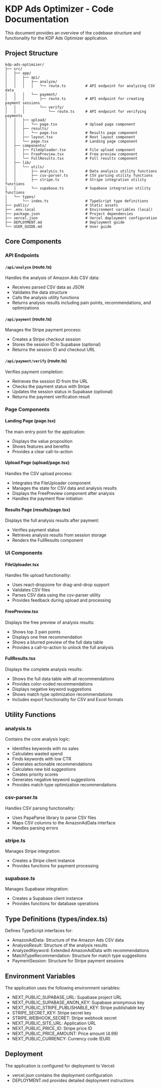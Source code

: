 # KDP Ads Optimizer - Code Documentation

This document provides an overview of the codebase structure and functionality for the KDP Ads Optimizer application.

## Project Structure

```
kdp-ads-optimizer/
├── src/
│   ├── app/
│   │   ├── api/
│   │   │   ├── analyze/
│   │   │   │   └── route.ts         # API endpoint for analyzing CSV data
│   │   │   └── payment/
│   │   │       ├── route.ts         # API endpoint for creating payment sessions
│   │   │       └── verify/
│   │   │           └── route.ts     # API endpoint for verifying payments
│   │   ├── upload/
│   │   │   └── page.tsx             # Upload page component
│   │   ├── results/
│   │   │   └── page.tsx             # Results page component
│   │   ├── layout.tsx               # Root layout component
│   │   └── page.tsx                 # Landing page component
│   ├── components/
│   │   ├── FileUploader.tsx         # File upload component
│   │   ├── FreePreview.tsx          # Free preview component
│   │   └── FullResults.tsx          # Full results component
│   ├── lib/
│   │   └── utils/
│   │       ├── analysis.ts          # Data analysis utility functions
│   │       ├── csv-parser.ts        # CSV parsing utility functions
│   │       ├── stripe.ts            # Stripe integration utility functions
│   │       └── supabase.ts          # Supabase integration utility functions
│   └── types/
│       └── index.ts                 # TypeScript type definitions
├── public/                          # Static assets
├── .env.local                       # Environment variables (local)
├── package.json                     # Project dependencies
├── vercel.json                      # Vercel deployment configuration
├── DEPLOYMENT.md                    # Deployment guide
└── USER_GUIDE.md                    # User guide
```

## Core Components

### API Endpoints

#### `/api/analyze` (route.ts)

Handles the analysis of Amazon Ads CSV data:
- Receives parsed CSV data as JSON
- Validates the data structure
- Calls the analysis utility functions
- Returns analysis results including pain points, recommendations, and optimizations

#### `/api/payment` (route.ts)

Manages the Stripe payment process:
- Creates a Stripe checkout session
- Stores the session ID in Supabase (optional)
- Returns the session ID and checkout URL

#### `/api/payment/verify` (route.ts)

Verifies payment completion:
- Retrieves the session ID from the URL
- Checks the payment status with Stripe
- Updates the session status in Supabase (optional)
- Returns the payment verification result

### Page Components

#### Landing Page (page.tsx)

The main entry point for the application:
- Displays the value proposition
- Shows features and benefits
- Provides a clear call-to-action

#### Upload Page (upload/page.tsx)

Handles the CSV upload process:
- Integrates the FileUploader component
- Manages the state for CSV data and analysis results
- Displays the FreePreview component after analysis
- Handles the payment flow initiation

#### Results Page (results/page.tsx)

Displays the full analysis results after payment:
- Verifies payment status
- Retrieves analysis results from session storage
- Renders the FullResults component

### UI Components

#### FileUploader.tsx

Handles file upload functionality:
- Uses react-dropzone for drag-and-drop support
- Validates CSV files
- Parses CSV data using the csv-parser utility
- Provides feedback during upload and processing

#### FreePreview.tsx

Displays the free preview of analysis results:
- Shows top 3 pain points
- Displays one free recommendation
- Shows a blurred preview of the full data table
- Provides a call-to-action to unlock the full analysis

#### FullResults.tsx

Displays the complete analysis results:
- Shows the full data table with all recommendations
- Provides color-coded recommendations
- Displays negative keyword suggestions
- Shows match type optimization recommendations
- Includes export functionality for CSV and Excel formats

## Utility Functions

### analysis.ts

Contains the core analysis logic:
- Identifies keywords with no sales
- Calculates wasted spend
- Finds keywords with low CTR
- Generates actionable recommendations
- Calculates new bid suggestions
- Creates priority scores
- Generates negative keyword suggestions
- Provides match type optimization recommendations

### csv-parser.ts

Handles CSV parsing functionality:
- Uses PapaParse library to parse CSV files
- Maps CSV columns to the AmazonAdData interface
- Handles parsing errors

### stripe.ts

Manages Stripe integration:
- Creates a Stripe client instance
- Provides functions for payment processing

### supabase.ts

Manages Supabase integration:
- Creates a Supabase client instance
- Provides functions for database operations

## Type Definitions (types/index.ts)

Defines TypeScript interfaces for:
- AmazonAdData: Structure of the Amazon Ads CSV data
- AnalysisResult: Structure of the analysis results
- AnalyzedKeyword: Extended AmazonAdData with recommendations
- MatchTypeRecommendation: Structure for match type suggestions
- PaymentSession: Structure for Stripe payment sessions

## Environment Variables

The application uses the following environment variables:
- NEXT_PUBLIC_SUPABASE_URL: Supabase project URL
- NEXT_PUBLIC_SUPABASE_ANON_KEY: Supabase anonymous key
- NEXT_PUBLIC_STRIPE_PUBLISHABLE_KEY: Stripe publishable key
- STRIPE_SECRET_KEY: Stripe secret key
- STRIPE_WEBHOOK_SECRET: Stripe webhook secret
- NEXT_PUBLIC_SITE_URL: Application URL
- NEXT_PUBLIC_PRICE_ID: Stripe price ID
- NEXT_PUBLIC_PRICE_AMOUNT: Price amount (4.99)
- NEXT_PUBLIC_CURRENCY: Currency code (EUR)

## Deployment

The application is configured for deployment to Vercel:
- vercel.json contains the deployment configuration
- DEPLOYMENT.md provides detailed deployment instructions
